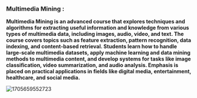 ### Multimedia Mining :

**Multimedia Mining is an advanced course that explores techniques and algorithms for extracting useful information and knowledge from various types of multimedia data, including images, audio, video, and text. The course covers topics such as feature extraction, pattern recognition, data indexing, and content-based retrieval. Students learn how to handle large-scale multimedia datasets, apply machine learning and data mining methods to multimedia content, and develop systems for tasks like image classification, video summarization, and audio analysis. Emphasis is placed on practical applications in fields like digital media, entertainment, healthcare, and social media.**

![1705659552723](https://github.com/user-attachments/assets/1597c7dc-b3a1-4bb8-b656-d2ebd1293737)
